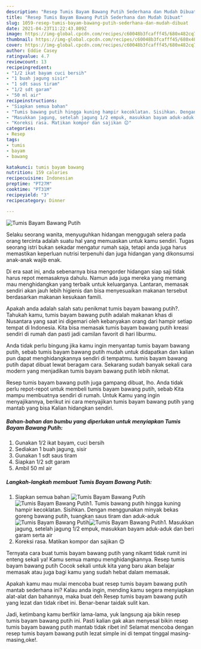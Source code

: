 ```yaml
---
description: "Resep Tumis Bayam Bawang Putih Sederhana dan Mudah Dibuat"
title: "Resep Tumis Bayam Bawang Putih Sederhana dan Mudah Dibuat"
slug: 1059-resep-tumis-bayam-bawang-putih-sederhana-dan-mudah-dibuat
date: 2021-04-23T11:22:43.809Z
image: https://img-global.cpcdn.com/recipes/c60048b3fcafff45/680x482cq70/tumis-bayam-bawang-putih-foto-resep-utama.jpg
thumbnail: https://img-global.cpcdn.com/recipes/c60048b3fcafff45/680x482cq70/tumis-bayam-bawang-putih-foto-resep-utama.jpg
cover: https://img-global.cpcdn.com/recipes/c60048b3fcafff45/680x482cq70/tumis-bayam-bawang-putih-foto-resep-utama.jpg
author: Eddie Casey
ratingvalue: 4.7
reviewcount: 13
recipeingredient:
- "1/2 ikat bayam cuci bersih"
- "1 buah jagung sisir"
- "1 sdt saus tiram"
- "1/2 sdt garam"
- "50 ml air"
recipeinstructions:
- "Siapkan semua bahan"
- "Tumis bawang putih hingga kuning hampir kecoklatan. Sisihkan. Dengan menggunakan minyak bekas goreng bawang putih, tuangkan saus tiram dan aduk-aduk"
- "Masukkan jagung, setelah jagung 1/2 empuk, masukkan bayam aduk-aduk dan beri garam serta air"
- "Koreksi rasa. Matikan kompor dan sajikan 😊"
categories:
- Resep
tags:
- tumis
- bayam
- bawang

katakunci: tumis bayam bawang 
nutrition: 159 calories
recipecuisine: Indonesian
preptime: "PT27M"
cooktime: "PT31M"
recipeyield: "3"
recipecategory: Dinner

---
```



![Tumis Bayam Bawang Putih](https://img-global.cpcdn.com/recipes/c60048b3fcafff45/680x482cq70/tumis-bayam-bawang-putih-foto-resep-utama.jpg)

Selaku seorang wanita, menyuguhkan hidangan menggugah selera pada orang tercinta adalah suatu hal yang memuaskan untuk kamu sendiri. Tugas seorang istri bukan sekadar mengatur rumah saja, tetapi anda juga harus memastikan keperluan nutrisi terpenuhi dan juga hidangan yang dikonsumsi anak-anak wajib enak.

Di era  saat ini, anda sebenarnya bisa mengorder hidangan siap saji tidak harus repot memasaknya dahulu. Namun ada juga mereka yang memang mau menghidangkan yang terbaik untuk keluarganya. Lantaran, memasak sendiri akan jauh lebih higienis dan bisa menyesuaikan makanan tersebut berdasarkan makanan kesukaan famili. 



Apakah anda adalah salah satu penikmat tumis bayam bawang putih?. Tahukah kamu, tumis bayam bawang putih adalah makanan khas di Nusantara yang saat ini digemari oleh kebanyakan orang dari hampir setiap tempat di Indonesia. Kita bisa memasak tumis bayam bawang putih kreasi sendiri di rumah dan pasti jadi camilan favorit di hari liburmu.

Anda tidak perlu bingung jika kamu ingin menyantap tumis bayam bawang putih, sebab tumis bayam bawang putih mudah untuk didapatkan dan kalian pun dapat menghidangkannya sendiri di tempatmu. tumis bayam bawang putih dapat dibuat lewat beragam cara. Sekarang sudah banyak sekali cara modern yang menjadikan tumis bayam bawang putih lebih nikmat.

Resep tumis bayam bawang putih juga gampang dibuat, lho. Anda tidak perlu repot-repot untuk membeli tumis bayam bawang putih, sebab Kita mampu membuatnya sendiri di rumah. Untuk Kamu yang ingin menyajikannya, berikut ini cara menyajikan tumis bayam bawang putih yang mantab yang bisa Kalian hidangkan sendiri.

<!--inarticleads1-->

##### Bahan-bahan dan bumbu yang diperlukan untuk menyiapkan Tumis Bayam Bawang Putih:

1. Gunakan 1/2 ikat bayam, cuci bersih
1. Sediakan 1 buah jagung, sisir
1. Gunakan 1 sdt saus tiram
1. Siapkan 1/2 sdt garam
1. Ambil 50 ml air




<!--inarticleads2-->

##### Langkah-langkah membuat Tumis Bayam Bawang Putih:

1. Siapkan semua bahan
<img src="https://img-global.cpcdn.com/steps/fdb50fcaacc76f72/160x128cq70/tumis-bayam-bawang-putih-langkah-memasak-1-foto.jpg" alt="Tumis Bayam Bawang Putih"><img src="https://img-global.cpcdn.com/steps/c7d1d566036ab314/160x128cq70/tumis-bayam-bawang-putih-langkah-memasak-1-foto.jpg" alt="Tumis Bayam Bawang Putih">1. Tumis bawang putih hingga kuning hampir kecoklatan. Sisihkan. Dengan menggunakan minyak bekas goreng bawang putih, tuangkan saus tiram dan aduk-aduk
<img src="https://img-global.cpcdn.com/steps/3524ea75fe0cb4cb/160x128cq70/tumis-bayam-bawang-putih-langkah-memasak-2-foto.jpg" alt="Tumis Bayam Bawang Putih"><img src="https://img-global.cpcdn.com/steps/51c99724608fc69e/160x128cq70/tumis-bayam-bawang-putih-langkah-memasak-2-foto.jpg" alt="Tumis Bayam Bawang Putih">1. Masukkan jagung, setelah jagung 1/2 empuk, masukkan bayam aduk-aduk dan beri garam serta air
1. Koreksi rasa. Matikan kompor dan sajikan 😊




Ternyata cara buat tumis bayam bawang putih yang nikamt tidak rumit ini enteng sekali ya! Kamu semua mampu menghidangkannya. Resep tumis bayam bawang putih Cocok sekali untuk kita yang baru akan belajar memasak atau juga bagi kamu yang sudah hebat dalam memasak.

Apakah kamu mau mulai mencoba buat resep tumis bayam bawang putih mantab sederhana ini? Kalau anda ingin, mending kamu segera menyiapkan alat-alat dan bahannya, maka buat deh Resep tumis bayam bawang putih yang lezat dan tidak ribet ini. Benar-benar taidak sulit kan. 

Jadi, ketimbang kamu berfikir lama-lama, yuk langsung aja bikin resep tumis bayam bawang putih ini. Pasti kalian gak akan menyesal bikin resep tumis bayam bawang putih mantab tidak ribet ini! Selamat mencoba dengan resep tumis bayam bawang putih lezat simple ini di tempat tinggal masing-masing,oke!.

